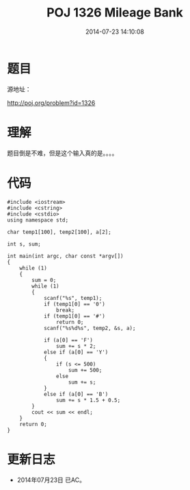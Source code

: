 ﻿---
title: POJ 1326 Mileage Bank
date: 2014-07-23 14:10:08
categories: Exercise
toc: true
---
# 题目
源地址：

http://poj.org/problem?id=1326

# 理解
题目倒是不难，但是这个输入真的是。。。。

<!-- more -->

# 代码

```
#include <iostream>
#include <cstring>
#include <cstdio>
using namespace std;

char temp1[100], temp2[100], a[2];

int s, sum;

int main(int argc, char const *argv[])
{
    while (1)
    {
        sum = 0;
        while (1)
        {
            scanf("%s", temp1);
            if (temp1[0] == '0')
                break;
            if (temp1[0] == '#')
                return 0;
            scanf("%s%d%s", temp2, &s, a);

            if (a[0] == 'F')
                sum += s * 2;
            else if (a[0] == 'Y')
            {
                if (s <= 500)
                    sum += 500;
                else
                    sum += s;
            }
            else if (a[0] == 'B')
                sum += s * 1.5 + 0.5;
        }
        cout << sum << endl;
    }
    return 0;
}

```

# 更新日志
- 2014年07月23日 已AC。
